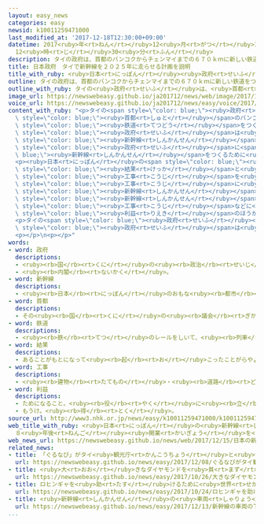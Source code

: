 ```yaml
---
layout: easy_news
categories: easy
newsid: k10011259471000
last_modified_at: '2017-12-18T12:30:00+09:00'
datetime: 2017<ruby>年<rt>ねん</rt></ruby>12<ruby>月<rt>がつ</rt></ruby>18<ruby>日<rt>にち</rt></ruby>
  12<ruby>時<rt>じ</rt></ruby>30<ruby>分<rt>ふん</rt></ruby>
description: タイの政府は、首都のバンコクからチェンマイまでの６７０ｋｍに新しい鉄道をつくろうと計画しています。
title: 日本政府　タイで新幹線を２０２５年に走らせる計画を説明
title_with_ruby: <ruby>日本<rt>にっぽん</rt></ruby><ruby>政府<rt>せいふ</rt></ruby>　タイで<ruby>新幹線<rt>しんかんせん</rt></ruby>を２０２５<ruby>年<rt>ねん</rt></ruby>に<ruby>走<rt>はし</rt></ruby>らせる<ruby>計画<rt>けいかく</rt></ruby>を<ruby>説明<rt>せつめい</rt></ruby>
outline: タイの政府は、首都のバンコクからチェンマイまでの６７０ｋｍに新しい鉄道をつくろうと計画しています。
outline_with_ruby: タイの<ruby>政府<rt>せいふ</rt></ruby>は、<ruby>首都<rt>しゅと</rt></ruby>のバンコクからチェンマイまでの６７０ｋｍに<ruby>新<rt>あたら</rt></ruby>しい<ruby>鉄道<rt>てつどう</rt></ruby>をつくろうと<ruby>計画<rt>けいかく</rt></ruby>しています。
image_url: https://newswebeasy.github.io/ja201712/news/web/image/2017/12/15/K10011259471_1712150158_1712150526_01_02.jpg
voice_url: https://newswebeasy.github.io/ja201712/news/easy/voice/2017/12/18/k10011259471000.mp3
content_with_ruby: "<p>タイの<span style=\"color: blue;\"><ruby>政府<rt>せいふ</rt></ruby></span>は、<span\
  \ style=\"color: blue;\"><ruby>首都<rt>しゅと</rt></ruby></span>のバンコクからチェンマイまでの６７０ｋｍに<ruby>新<rt>あたら</rt></ruby>しい<span\
  \ style=\"color: blue;\"><ruby>鉄道<rt>てつどう</rt></ruby></span>をつくろうと<ruby>計画<rt>けいかく</rt></ruby>しています。タイの<span\
  \ style=\"color: blue;\"><ruby>政府<rt>せいふ</rt></ruby></span>は<ruby>日本<rt>にっぽん</rt></ruby>の<span\
  \ style=\"color: blue;\"><ruby>新幹線<rt>しんかんせん</rt></ruby></span>を<ruby>使<rt>つか</rt></ruby>おうと<ruby>考<rt>かんが</rt></ruby>えて、<ruby>日本<rt>にっぽん</rt></ruby>の<span\
  \ style=\"color: blue;\"><ruby>政府<rt>せいふ</rt></ruby></span>に<span style=\"color:\
  \ blue;\"><ruby>新幹線<rt>しんかんせん</rt></ruby></span>をつくるために<ruby>必要<rt>ひつよう</rt></ruby>な<ruby>時間<rt>じかん</rt></ruby>やお<ruby>金<rt>かね</rt></ruby>を<ruby>調<rt>しら</rt></ruby>べるように<ruby>言<rt>い</rt></ruby>っていました。</p>\n\
  <p><ruby>日本<rt>にっぽん</rt></ruby>の<span style=\"color: blue;\"><ruby>政府<rt>せいふ</rt></ruby></span>は<ruby>１４日<rt>じゅうよっか</rt></ruby>、<ruby>調<rt>しら</rt></ruby>べた<span\
  \ style=\"color: blue;\"><ruby>結果<rt>けっか</rt></ruby></span>と<ruby>計画<rt>けいかく</rt></ruby>をタイに<ruby>説明<rt>せつめい</rt></ruby>しました。<ruby>日本<rt>にっぽん</rt></ruby>の<ruby>計画<rt>けいかく</rt></ruby>では、２０１９<ruby>年<rt>ねん</rt></ruby>にバンコクからピサヌロークまでの３８０ｋｍで<span\
  \ style=\"color: blue;\"><ruby>工事<rt>こうじ</rt></ruby></span>を<ruby>始<rt>はじ</rt></ruby>めます。<span\
  \ style=\"color: blue;\"><ruby>工事<rt>こうじ</rt></ruby></span>に<ruby>必要<rt>ひつよう</rt></ruby>なお<ruby>金<rt>かね</rt></ruby>は９６００<ruby>億<rt>おく</rt></ruby><ruby>円<rt>えん</rt></ruby>ぐらいで、２０２５<ruby>年<rt>ねん</rt></ruby>から<span\
  \ style=\"color: blue;\"><ruby>新幹線<rt>しんかんせん</rt></ruby></span>を<ruby>走<rt>はし</rt></ruby>らせます。<span\
  \ style=\"color: blue;\"><ruby>新幹線<rt>しんかんせん</rt></ruby></span>が<ruby>通<rt>とお</rt></ruby>ると<ruby>近<rt>ちか</rt></ruby>くの<ruby>町<rt>まち</rt></ruby>で<ruby>人口<rt>じんこう</rt></ruby>が<ruby>増<rt>ふ</rt></ruby>えて、<span\
  \ style=\"color: blue;\"><ruby>工事<rt>こうじ</rt></ruby></span>などに<ruby>使<rt>つか</rt></ruby>うお<ruby>金<rt>かね</rt></ruby>よりも<span\
  \ style=\"color: blue;\"><ruby>利益<rt>りえき</rt></ruby></span>のほうが<ruby>多<rt>おお</rt></ruby>くなると<ruby>説明<rt>せつめい</rt></ruby>しています。</p>\n\
  <p>タイの<span style=\"color: blue;\"><ruby>政府<rt>せいふ</rt></ruby></span>は「<ruby>日本<rt>にっぽん</rt></ruby>の<ruby>仕事<rt>しごと</rt></ruby>はしっかりしているので<ruby>心配<rt>しんぱい</rt></ruby>していません」と<ruby>言<rt>い</rt></ruby>っていました。タイの<span\
  \ style=\"color: blue;\"><ruby>政府<rt>せいふ</rt></ruby></span>は<ruby>来年<rt>らいねん</rt></ruby>の３<ruby>月<rt>がつ</rt></ruby>ごろまでに<ruby>計画<rt>けいかく</rt></ruby>を<ruby>決<rt>き</rt></ruby>める<ruby>予定<rt>よてい</rt></ruby>です。</p>\n\
  <p></p>\n<p></p>"
words:
- word: 政府
  descriptions:
  - <ruby><rb>国</rb><rt>くに</rt></ruby>の<ruby><rb>政治</rb><rt>せいじ</rt></ruby>を<ruby><rb>行</rb><rt>おこな</rt></ruby>うところ。
  - <ruby><rb>内閣</rb><rt>ないかく</rt></ruby>。
- word: 新幹線
  descriptions:
  - <ruby><rb>日本</rb><rt>にっぽん</rt></ruby>のおもな<ruby><rb>都市</rb><rt>とし</rt></ruby>を<ruby><rb>結</rb><rt>むす</rt></ruby>んで、<ruby><rb>速</rb><rt>はや</rt></ruby>く<ruby><rb>人</rb><rt>ひと</rt></ruby>を<ruby><rb>運</rb><rt>はこ</rt></ruby>ぶための<ruby><rb>高速鉄道</rb><rt>こうそくてつどう</rt></ruby>。<ruby><rb>東海道新幹線</rb><rt>とうかいどうしんかんせん</rt></ruby>、<ruby><rb>山陽新幹線</rb><rt>さんようしんかんせん</rt></ruby>、<ruby><rb>上越新幹線</rb><rt>じょうえつしんかんせん</rt></ruby>、<ruby><rb>長野新幹線</rb><rt>ながのしんかんせん</rt></ruby>、<ruby><rb>東北新幹線</rb><rt>とうほくしんかんせん</rt></ruby>、<ruby><rb>山形新幹線</rb><rt>やまがたしんかんせん</rt></ruby>、<ruby><rb>秋田新幹線</rb><rt>あきたしんかんせん</rt></ruby>、<ruby><rb>九州新幹線</rb><rt>きゅうしゅうしんかんせん</rt></ruby>がある。
- word: 首都
  descriptions:
  - その<ruby><rb>国</rb><rt>くに</rt></ruby>の<ruby><rb>議会</rb><rt>ぎかい</rt></ruby>や<ruby><rb>中心</rb><rt>ちゅうしん</rt></ruby>になる<ruby><rb>役所</rb><rt>やくしょ</rt></ruby>のある<ruby><rb>都市</rb><rt>とし</rt></ruby>。<ruby><rb>日本</rb><rt>にっぽん</rt></ruby>の<ruby><rb>東京</rb><rt>とうきょう</rt></ruby>、アメリカのワシントンなど。<ruby><rb>首府</rb><rt>しゅふ</rt></ruby>。
- word: 鉄道
  descriptions:
  - <ruby><rb>鉄</rb><rt>てつ</rt></ruby>のレールをしいて、<ruby><rb>列車</rb><rt>れっしゃ</rt></ruby>や<ruby><rb>電車</rb><rt>でんしゃ</rt></ruby>を<ruby><rb>走</rb><rt>はし</rt></ruby>らせる<ruby><rb>交通機関</rb><rt>こうつうきかん</rt></ruby>。<ruby><rb>日本</rb><rt>にっぽん</rt></ruby>では、１８７２<ruby><rb>年</rb><rt>ねん</rt></ruby>（<ruby><rb>明治</rb><rt>めいじ</rt></ruby>５<ruby><rb>年</rb><rt>ねん</rt></ruby>）に<ruby><rb>東京</rb><rt>とうきょう</rt></ruby>の<ruby><rb>新橋</rb><rt>しんばし</rt></ruby>と<ruby><rb>横浜</rb><rt>よこはま</rt></ruby>の<ruby><rb>間</rb><rt>あいだ</rt></ruby>に<ruby><rb>初</rb><rt>はじ</rt></ruby>めて<ruby><rb>開通</rb><rt>かいつう</rt></ruby>した。
- word: 結果
  descriptions:
  - あることがもとになって<ruby><rb>起</rb><rt>お</rt></ruby>こったことがらやようす。
- word: 工事
  descriptions:
  - <ruby><rb>建物</rb><rt>たてもの</rt></ruby>・<ruby><rb>道路</rb><rt>どうろ</rt></ruby>・<ruby><rb>橋</rb><rt>はし</rt></ruby>などを<ruby><rb>造</rb><rt>つく</rt></ruby>ったり、<ruby><rb>直</rb><rt>なお</rt></ruby>したりすること。また、その<ruby><rb>仕事</rb><rt>しごと</rt></ruby>。
- word: 利益
  descriptions:
  - ためになること。<ruby><rb>役</rb><rt>やく</rt></ruby>に<ruby><rb>立</rb><rt>た</rt></ruby>つこと。
  - もうけ。<ruby><rb>得</rb><rt>とく</rt></ruby>。
source_url: http://www3.nhk.or.jp/news/easy/k10011259471000/k10011259471000.html
web_title_with_ruby: <ruby>日本<rt>にっぽん</rt></ruby>の<ruby>新幹線<rt>しんかんせん</rt></ruby><ruby>導入<rt>どうにゅう</rt></ruby>の<ruby>タイ<rt>たい</rt></ruby><ruby>高速<rt>こうそく</rt></ruby><ruby>鉄道<rt>てつどう</rt></ruby>
  ８<ruby>年後<rt>ねんご</rt></ruby><ruby>開業<rt>かいぎょう</rt></ruby>を<ruby>報告<rt>ほうこく</rt></ruby>
web_news_url: https://newswebeasy.github.io/news/web/2017/12/15/日本の新幹線導入のタイ高速鉄道-8年後開業を報告
related_news:
- title: 「ぐるなび」がタイ<ruby>観光庁<rt>かんこうちょう</rt></ruby>と<ruby>協力<rt>きょうりょく</rt></ruby>してタイの<ruby>情報<rt>じょうほう</rt></ruby>を<ruby>紹介<rt>しょうかい</rt></ruby>
  url: https://newswebeasy.github.io/news/easy/2017/12/08/ぐるなびがタイ観光庁と協力してタイの情報を紹介
- title: <ruby>大<rt>おお</rt></ruby>きなダイヤモンドを<ruby>貧<rt>まず</rt></ruby>しい<ruby>人<rt>ひと</rt></ruby>のためにオークションに<ruby>出<rt>だ</rt></ruby>す
  url: https://newswebeasy.github.io/news/easy/2017/10/26/大きなダイヤモンドを貧しい人のためにオークションに出す
- title: ロヒンギャを<ruby>助<rt>たす</rt></ruby>けるために<ruby>世界<rt>せかい</rt></ruby>の<ruby>国<rt>くに</rt></ruby>が３９０<ruby>億<rt>おく</rt></ruby><ruby>円<rt>えん</rt></ruby><ruby>出<rt>だ</rt></ruby>す
  url: https://newswebeasy.github.io/news/easy/2017/10/24/ロヒンギャを助けるために世界の国が390億円出す
- title: <ruby>新幹線<rt>しんかんせん</rt></ruby>の<ruby>車両<rt>しゃりょう</rt></ruby>の<ruby>下<rt>した</rt></ruby>にひびが<ruby>見<rt>み</rt></ruby>つかる
  url: https://newswebeasy.github.io/news/easy/2017/12/13/新幹線の車両の下にひびが見つかる
...
```

